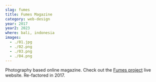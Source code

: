 ```yaml
---
slag: fumes
title: Fumes Magazine
category: web-design
year: 2017
year2: 2023
where: bali, indonesia
images:
  - ./01.jpg
  - ./02.png
  - ./03.png
  - ./04.png
---
```


Photography based online magazine.
Check out the [Fumes project](https://fumes.junglestar.org?source=rokma.com) live website.
Re-factored in 2017.
